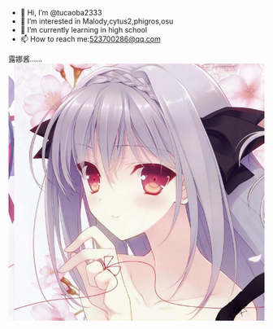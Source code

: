 - 👋 Hi, I’m @tucaoba2333
- 👀 I’m interested in Malody,cytus2,phigros,osu
- 🌱 I’m currently learning in high school
- 📫 How to reach me:523700286@qq.com
<!---
tucaoba2333/tucaoba2333 is a ✨ special ✨ repository because its `README.md` (this file) appears on your GitHub profile.
You can click the Preview link to take a look at your changes.
--->
露娜酱......
![avatar](https://raw.githubusercontent.com/tucaoba2333/tucaoba2333/main/Luna.jpg)
